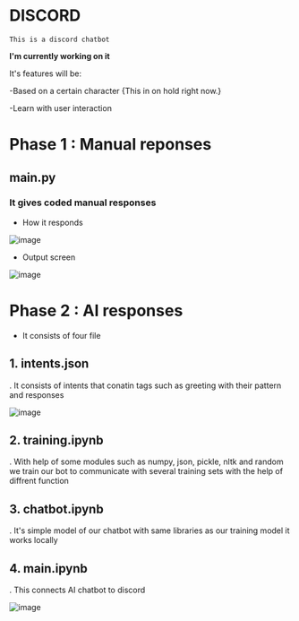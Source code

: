 # DISCORD
`This is a discord chatbot`

**I'm currently working on it**

It's features will be:


-Based on a certain character {This in on hold right now.}


-Learn with user interaction

# Phase 1 : Manual reponses

## main.py

### It gives coded manual responses

- How it responds


![image](https://user-images.githubusercontent.com/112793420/215008269-1a741ce6-9190-412e-84e9-a3ec8fe25cf4.png)


- Output screen


![image](https://user-images.githubusercontent.com/112793420/215008435-4374f473-9611-442e-8f0e-90fb46f8645f.png)


# Phase 2 : AI responses

- It consists of four file


## 1. intents.json

. It consists of intents that conatin tags such as greeting with their pattern and responses

![image](https://user-images.githubusercontent.com/112793420/215011158-8a0a392c-3291-435b-aac5-9490a7708e65.png)


## 2. training.ipynb

. With help of some modules such as numpy, json, pickle, nltk and random we train our bot to communicate with several training sets with the help of diffrent function

## 3. chatbot.ipynb

. It's simple model of our chatbot with same libraries as our training model it works locally

## 4. main.ipynb

. This connects AI chatbot to discord 

![image](https://user-images.githubusercontent.com/112793420/215017898-66acd85e-5ae3-42a1-8cd2-28567e9bc84e.png)

